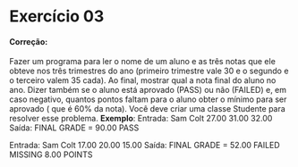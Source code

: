 # Exercício 03
#### Correção: 
Fazer um programa para ler o nome de um aluno e as três notas que ele obteve nos três trimestres do ano (primeiro trimestre vale 30 e o segundo e o terceiro valem 35 cada). Ao final, mostrar qual a nota final do aluno no ano. Dizer também se o aluno está aprovado (PASS) ou não (FAILED) e, em caso negativo, quantos pontos faltam para o aluno obter o mínimo para ser aprovado ( que é 60% da nota). Você deve criar uma classe Studente para resolver esse problema.
**Exemplo**: 
Entrada: 
Sam Colt
27.00
31.00
32.00
Saída: 
FINAL GRADE = 90.00
PASS

Entrada: 
Sam Colt
17.00
20.00
15.00
Saída: 
FINAL GRADE = 52.00
FAILED
MISSING 8.00 POINTS
